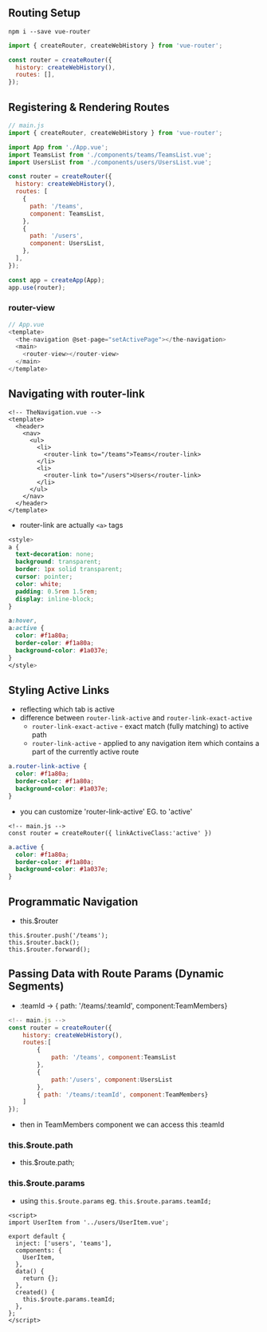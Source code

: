## Routing Setup

```
npm i --save vue-router
```

```js
import { createRouter, createWebHistory } from 'vue-router';

const router = createRouter({
  history: createWebHistory(),
  routes: [],
});
```

## Registering & Rendering Routes

```js
// main.js
import { createRouter, createWebHistory } from 'vue-router';

import App from './App.vue';
import TeamsList from './components/teams/TeamsList.vue';
import UsersList from './components/users/UsersList.vue';

const router = createRouter({
  history: createWebHistory(),
  routes: [
    {
      path: '/teams',
      component: TeamsList,
    },
    {
      path: '/users',
      component: UsersList,
    },
  ],
});

const app = createApp(App);
app.use(router);
```

### router-view

```js
// App.vue
<template>
  <the-navigation @set-page="setActivePage"></the-navigation>
  <main>
    <router-view></router-view>
  </main>
</template>
```

## Navigating with router-link

```vue
<!-- TheNavigation.vue -->
<template>
  <header>
    <nav>
      <ul>
        <li>
          <router-link to="/teams">Teams</router-link>
        </li>
        <li>
          <router-link to="/users">Users</router-link>
        </li>
      </ul>
    </nav>
  </header>
</template>
```

- router-link are actually `<a>` tags

```css
<style>
a {
  text-decoration: none;
  background: transparent;
  border: 1px solid transparent;
  cursor: pointer;
  color: white;
  padding: 0.5rem 1.5rem;
  display: inline-block;
}

a:hover,
a:active {
  color: #f1a80a;
  border-color: #f1a80a;
  background-color: #1a037e;
}
</style>
```

## Styling Active Links

- reflecting which tab is active
- difference between `router-link-active` and `router-link-exact-active`
  - `router-link-exact-active` - exact match (fully matching) to active path
  - `router-link-active` - applied to any navigation item which contains a part of the currently active route

```css
a.router-link-active {
  color: #f1a80a;
  border-color: #f1a80a;
  background-color: #1a037e;
}
```

- you can customize 'router-link-active' EG. to 'active'

```vue
<!-- main.js -->
const router = createRouter({ linkActiveClass:'active' })
```

```css
a.active {
  color: #f1a80a;
  border-color: #f1a80a;
  background-color: #1a037e;
}
```

## Programmatic Navigation

- this.$router

```
this.$router.push('/teams');
this.$router.back();
this.$router.forward();
```

## Passing Data with Route Params (Dynamic Segments)

- :teamId -> { path: '/teams/:teamId', component:TeamMembers}

```js
<!-- main.js -->
const router = createRouter({
    history: createWebHistory(),
    routes:[
        {
            path: '/teams', component:TeamsList
        },
        {
            path:'/users', component:UsersList
        },
        { path: '/teams/:teamId', component:TeamMembers}
    ]
});
```

- then in TeamMembers component we can access this :teamId

### this.$route.path

- this.$route.path;

### this.$route.params

- using `this.$route.params` eg. `this.$route.params.teamId;`

```vue
<script>
import UserItem from '../users/UserItem.vue';

export default {
  inject: ['users', 'teams'],
  components: {
    UserItem,
  },
  data() {
    return {};
  },
  created() {
    this.$route.params.teamId;
  },
};
</script>
```
